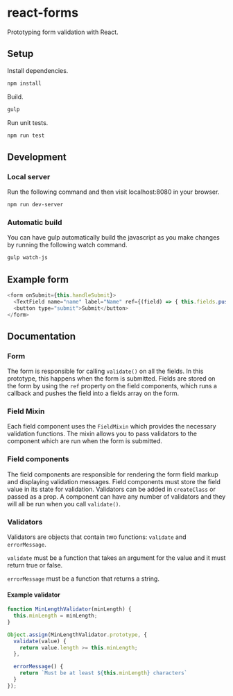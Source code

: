 # react-forms
Prototyping form validation with React.

## Setup
Install dependencies.
```sh
npm install
```

Build.
```sh
gulp
```

Run unit tests.
```sh
npm run test
```

## Development
### Local server
Run the following command and then visit localhost:8080 in your browser.
```sh
npm run dev-server
```

### Automatic build
You can have gulp automatically build the javascript as you make changes by running the following watch command.
```sh
gulp watch-js
```

## Example form
```js
<form onSubmit={this.handleSubmit}>
  <TextField name="name" label="Name" ref={(field) => { this.fields.push(field); }} validators={[MinLengthValidator(3)]}/>
  <button type="submit">Submit</button>
</form>
```

## Documentation

### Form
The form is responsible for calling `validate()` on all the fields. In this prototype, this happens when the form is submitted. Fields are stored on the form by using the `ref` property on the field components, which runs a callback and pushes the field into a fields array on the form.

### Field Mixin
Each field component uses the `FieldMixin` which provides the necessary validation functions. The mixin allows you to pass validators to the component which are run when the form is submitted.

### Field components
The field components are responsible for rendering the form field markup and displaying validation messages. Field components must store the field value in its state for validation. Validators can be added in `createClass` or passed as a prop. A component can have any number of validators and they will all be run when you call `validate()`.

### Validators
Validators are objects that contain two functions: `validate` and `errorMessage`.

`validate` must be a function that takes an argument for the value and it must return true or false.

`errorMessage` must be a function that returns a string.

#### Example validator
```js
function MinLengthValidator(minLength) {
  this.minLength = minLength;
}

Object.assign(MinLengthValidator.prototype, {
  validate(value) {
    return value.length >= this.minLength;
  },

  errorMessage() {
    return `Must be at least ${this.minLength} characters`
  }
});
```
